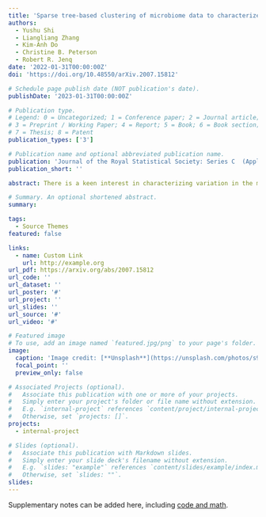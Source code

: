 ```yaml
---
title: 'Sparse tree-based clustering of microbiome data to characterize microbiome heterogeneity in pancreatic cancer'
authors:
  - Yushu Shi
  - Liangliang Zhang
  - Kim-Anh Do
  - Christine B. Peterson
  - Robert R. Jenq
date: '2022-01-31T00:00:00Z'
doi: 'https://doi.org/10.48550/arXiv.2007.15812'

# Schedule page publish date (NOT publication's date).
publishDate: '2023-01-31T00:00:00Z'

# Publication type.
# Legend: 0 = Uncategorized; 1 = Conference paper; 2 = Journal article;
# 3 = Preprint / Working Paper; 4 = Report; 5 = Book; 6 = Book section;
# 7 = Thesis; 8 = Patent
publication_types: ['3']

# Publication name and optional abbreviated publication name.
publication: 'Journal of the Royal Statistical Society: Series C  (Applied Statistics)'
publication_short: ''

abstract: There is a keen interest in characterizing variation in the microbiome across cancer patients, given increasing evidence of its important role in determining treatment outcomes. Here our goal is to discover subgroups of patients with similar microbiome profiles. We propose a novel unsupervised clustering approach in the Bayesian framework that innovates over existing model-based clustering approaches, such as the Dirichlet multinomial mixture model, in three key respects: we incorporate feature selection, learn the appropriate number of clusters from the data, and integrate information on the tree structure relating the observed features. We compare the performance of our proposed method to existing methods on simulated data designed to mimic real microbiome data. We then illustrate results obtained for our motivating data set, a clinical study aimed at characterizing the tumor microbiome of pancreatic cancer patients.

# Summary. An optional shortened abstract.
summary: 

tags:
  - Source Themes
featured: false

links:
  - name: Custom Link
    url: http://example.org
url_pdf: https://arxiv.org/abs/2007.15812
url_code: ''
url_dataset: ''
url_poster: '#'
url_project: ''
url_slides: ''
url_source: '#'
url_video: '#'

# Featured image
# To use, add an image named `featured.jpg/png` to your page's folder.
image:
  caption: 'Image credit: [**Unsplash**](https://unsplash.com/photos/s9CC2SKySJM)'
  focal_point: ''
  preview_only: false

# Associated Projects (optional).
#   Associate this publication with one or more of your projects.
#   Simply enter your project's folder or file name without extension.
#   E.g. `internal-project` references `content/project/internal-project/index.md`.
#   Otherwise, set `projects: []`.
projects:
  - internal-project

# Slides (optional).
#   Associate this publication with Markdown slides.
#   Simply enter your slide deck's filename without extension.
#   E.g. `slides: "example"` references `content/slides/example/index.md`.
#   Otherwise, set `slides: ""`.
slides:
---
```


Supplementary notes can be added here, including [code and math](https://wowchemy.com/docs/content/writing-markdown-latex/).
